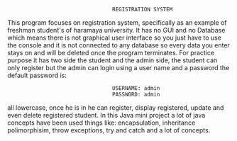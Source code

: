                                      REGISTRATION SYSTEM

This program focuses on registration system, specifically as an example of freshman student's of
haramaya university.
It has no GUI and no Database which means there is not graphical user interface so you just have to use the console and it is not connected to any database so every data you enter stays on and will be deleted once the program terminates.
For practice purpose it has two side the student and the admin side, the student can only register but the admin can login using a user name and a password the default password is:

                                     USERNAME: admin
                                     PASSWORD: admin

 all lowercase, once he is in he can register, display registered, update and even delete registered student. 
 In this Java mini project a lot of java concepts have been used things like: encapsulation, inheritance
 polimorphisim, throw exceptions, try and catch and a lot of concepts.


